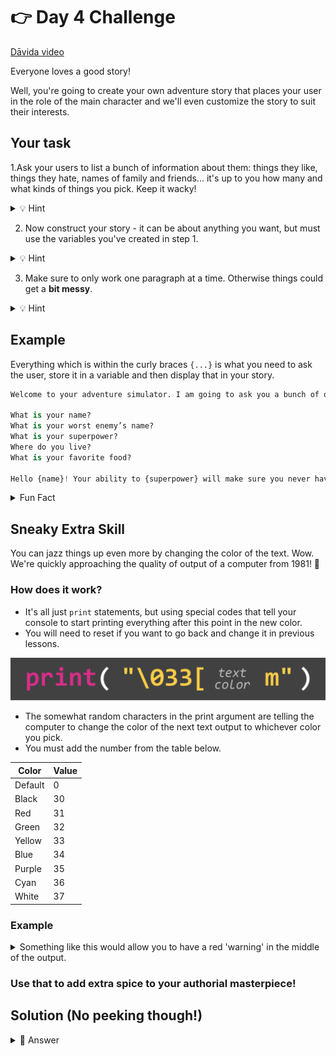 # 👉 Day 4 Challenge

<a href="https://www.youtube.com/watch?v=oakgvGNYQoQ" target="_blank">Dāvida video</a>

Everyone loves a good story!

Well, you're going to create your own adventure story that places your user in the role of the main character and we'll even customize the story to suit their interests.


## Your task

1.Ask your users to list a bunch of information about them: things they like, things they hate, names of family and friends... it's up to you how many and what kinds of things you pick. Keep it wacky!


<details>
<summary>💡 Hint</summary>

Think about variables and `input`.

</details>

2. Now construct your story - it can be about anything you want, but must use the variables you've created in step 1.


<details>
<summary>💡 Hint</summary>

Remember concatenation and the use of `,` and `""`.

</details>

3. Make sure to only work one paragraph at a time. Otherwise things could get a **bit messy**.

<details>
<summary>💡 Hint</summary>

Using `print()` can help add spaces.

</details>

## Example

Everything which is within the curly braces `{...}` is what you need to ask the user, store it in a variable and then display that in your story.


```python
Welcome to your adventure simulator. I am going to ask you a bunch of questions and then create an epic story with you as the star!

What is your name?
What is your worst enemy’s name?
What is your superpower?
Where do you live?
What is your favorite food?

Hello {name}! Your ability to {superpower} will make sure you never have to look at {worst enemy’s name} again. Go eat {your favorite food} as you walk down the streets of {where you live} and use {superpower} for good and not evil!
```


<details>
<summary>Fun Fact</summary>

This exact thing is how those custom books you can buy are generated - the only difference is that those are printed and shipped to your grandma for her birthday for a lot of money. Hey, maybe you can be the one charging that big price after the 100 days of code?

</details>



## Sneaky Extra Skill

You can jazz things up even more by changing the color of the text. Wow. We're quickly approaching the quality of output of a computer from 1981! 😬


### How does it work?

- It's all just `print` statements, but using special codes that tell your console to start printing everything after this point in the new color.
- You will need to reset if you want to go back and change it in previous lessons.


<img src="assets/day04.png" alt="Replit Workspace Overview" width="1000">

- The somewhat random characters in the print argument are telling the computer to change the color of the next text output to whichever color you pick.
- You must add the number from the table below.

| Color   | Value |
|---------|-------|
| Default | 0     |
| Black   | 30    |
| Red     | 31    |
| Green   | 32    |
| Yellow  | 33    |
| Blue    | 34    |
| Purple  | 35    |
| Cyan    | 36    |
| White   | 37    |

### Example

<details>
<summary>Something like this would allow you to have a red 'warning' in the middle of the output.</summary>

```python
print("Uh, oh, you've been given a", "\033[31m", "warning", "\033[0m", "for being a bad, bad person.")
```

</details>

### Use that to add extra spice to your authorial masterpiece!


## Solution (No peeking though!)

<details>
<summary>👀 Answer</summary>

```python
print("Welcome to your Adventure Story Simulator.")
print ()
print("I am going to ask you a bunch of questions and then create an epic story with you as the star.")
print()
name = input("What is your name? ")
print()
enemyName = input("What is your enemy's name? ")
print()
superPower = input("What is your super power? ")
print()
live = input("Where do you live? ")
print()
food = input("What is your favorite food? ")
print()
print("Hello", name, "Your ability to", superPower, "will make sure you never have to look at", enemyName, "again." "Go eat", food, "as you walk down the streets of", live, "and use", superPower, "for good and not evil!")
```

</details>
